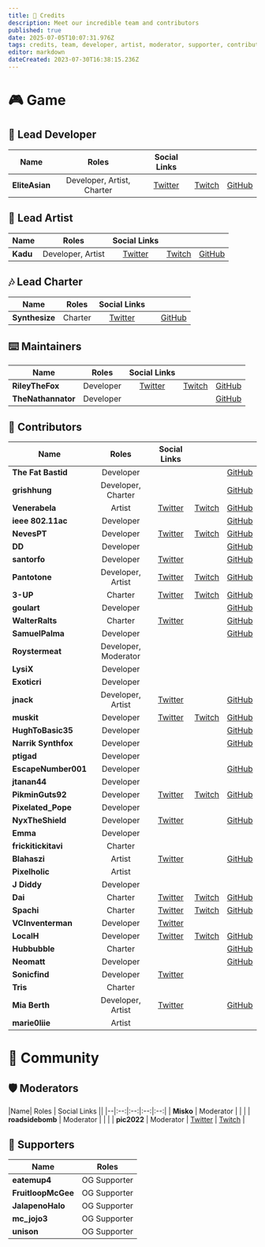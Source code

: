 ```yaml
---
title: 🤝 Credits
description: Meet our incredible team and contributors
published: true
date: 2025-07-05T10:07:31.976Z
tags: credits, team, developer, artist, moderator, supporter, contributor, charter
editor: markdown
dateCreated: 2023-07-30T16:38:15.236Z
---
```


# 🎮 Game

## 👑 Lead Developer
| Name | Roles | Social Links |||
|--|:--:|:--:|:--:|:--:|
| **EliteAsian** | Developer, Artist, Charter | [Twitter](https://twitter.com/eliteasian123) | [Twitch](https://twitch.tv/eliteasian123) | [GitHub](https://github.com/eliteasian123) |

## 🎨 Lead Artist

| Name | Roles | Social Links |||
|--|:--:|:--:|:--:|:--:|
| **Kadu** | Developer, Artist | [Twitter](https://twitter.com/kaduwaengertner) | [Twitch](https://twitch.tv/kaduwaengertner) | [GitHub](https://github.com/kaduwaengertner) |

## 🎶 Lead Charter
| Name | Roles | Social Links |||
|--|:--:|:--:|:--:|:--:|
| **Synthesize** | Charter | [Twitter](https://twitter.com/SynthesizeTime) | | [GitHub](https://github.com/SynthesizeTime) |

## ⌨️ Maintainers
| Name | Roles | Social Links |||
|--|:--:|:--:|:--:|:--:|
| **RileyTheFox** | Developer | [Twitter](https://twitter.com/RileyTheFoxGH) | [Twitch](https://twitch.tv/RileyTheFoxGH) | [GitHub](https://github.com/RileyTheFox) |
| **TheNathannator** | Developer | | | [GitHub](https://github.com/TheNathannator) |

## 🤝 Contributors
| Name | Roles | Social Links |||
|--|:--:|:--:|:--:|:--:|
| **The Fat Bastid** | Developer | | | [GitHub](https://github.com/TheFatBastid) |
| **grishhung** | Developer, Charter | | | [GitHub](https://github.com/grishhung) |
| **Venerabela** | Artist | [Twitter](https://twitter.com/Venerabela) | [Twitch](https://twitch.tv/Venerabela) | [GitHub](https://github.com/Venerabela) |
| **ieee 802.11ac** | Developer | | | [GitHub](https://github.com/ieee802dot11ac) |
| **NevesPT** | Developer | [Twitter](https://twitter.com/NevesPT) | [Twitch](https://twitch.tv/NevesPT) | [GitHub](https://github.com/NevesPT) |
| **DD** | Developer | | | [GitHub](https://github.com/thoudankeykang) |
| **santorfo** | Developer | [Twitter](https://twitter.com/santorfo) | | [GitHub](https://github.com/santorfo) |
| **Pantotone** | Developer, Artist | [Twitter](https://twitter.com/pantotone) | [Twitch](https://twitch.tv/pantotone) | [GitHub](https://github.com/pantotone) |
| **3-UP** | Charter | [Twitter](https://twitter.com/3UP_MK8) | [Twitch](https://twitch.tv/3UP_MK8) | [GitHub](https://github.com/three-up)
| **goulart** | Developer | | | [GitHub](https://github.com/raphaelgoulart) |
| **WalterRalts** | Charter | [Twitter](https://twitter.com/WalterRalts) | | [GitHub](https://github.com/WalterRalts)
| **SamuelPalma** | Developer | | | [GitHub](https://github.com/SamuelPalma) |
| **Roystermeat** | Developer, Moderator | | |
| **LysiX** | Developer | | | |
| **Exoticri** | Developer | | | |
| **jnack** | Developer, Artist | [Twitter](https://twitter.com/jfosheezy) | | [GitHub](https://github.com/jnackmclain) |
| **muskit** | Developer | [Twitter](https://twitter.com/SlappyFlye) | [Twitch](https://twitch.tv/muskit) | [GitHub](https://github.com/muskit) |
| **HughToBasic35** | Developer | | | [GitHub](https://github.com/rjkiv) |
| **Narrik Synthfox** | Developer |  | | [GitHub](https://github.com/NarrikSynthfox) |
| **ptigad** | Developer | | | |
| **EscapeNumber001** | Developer | | | [GitHub](https://github.com/EscapeNumber001) |
| **jtanan44** | Developer | | | |
| **PikminGuts92** | Developer | [Twitter](https://twitter.com/PikminGuts92) | [Twitch](https://twitch.tv/PikminGuts92) | [GitHub](https://github.com/PikminGuts92) |
| **Pixelated_Pope** | Developer | | | |
| **NyxTheShield** | Developer | [Twitter](https://twitter.com/nyxtheshield) | | [GitHub](https://github.com/nyxtheshield) |
| **Emma** | Developer | | | |
| **frickitickitavi** | Charter | | | |
| **Blahaszi** | Artist | [Twitter](https://twitter.com/blahaszi) | | [GitHub](https://github.com/blahaszi) |
| **Pixelholic** | Artist | | | |
| **J Diddy** | Developer | | | |
| **Dai** | Charter | [Twitter](https://twitter.com/DaiJyoubs) | [Twitch](https://twitch.tv/Dai__) | [GitHub](https://github.com/Dai-uwu) |
| **Spachi** | Charter | [Twitter](https://twitter.com/zSpachi) | [Twitch](https://twitch.tv/spachii) | [GitHub](https://github.com/zSpachi) |
| **VCInventerman** | Developer | [Twitter](https://twitter.com/VCInventerman) | | |
| **LocalH** | Developer | [Twitter](https://twitter.com/LocalAitch) | [Twitch](https://twitch.tv/LocalH) | [GitHub](https://github.com/LocalH) |
| **Hubbubble** | Charter | | | [GitHub](https://github.com/Hubbubble1) |
| **Neomatt** | Developer | | | [GitHub](https://github.com/NeomattGZ) |
| **Sonicfind** | Developer | [Twitter](https://twitter.com/Sonicfind2) | | |
| **Tris** | Charter | | | |
| **Mia Berth** | Developer, Artist | [Twitter](https://twitter.com/MiaBerth) | | [GitHub](https://github.com/berthrage) |
| **marie0liie** | Artist | | | |

# 👥 Community

## 🛡️ Moderators
|Name| Roles | Social Links ||
|--|:--:|:--:|:--:|:--:|
| **Misko** | Moderator | | |
| **roadsidebomb** | Moderator | | |
| **pic2022** | Moderator | [Twitter](https://twitter.com/pic2022) | [Twitch](https://twitch.tv/pic2022) |

## 💙 Supporters
|Name| Roles |
|--|:--:|
| **eatemup4** | OG Supporter |
| **FruitloopMcGee** | OG Supporter |
| **JalapenoHalo** | OG Supporter |
| **mc_jojo3** | OG Supporter |
| **unison** | OG Supporter |